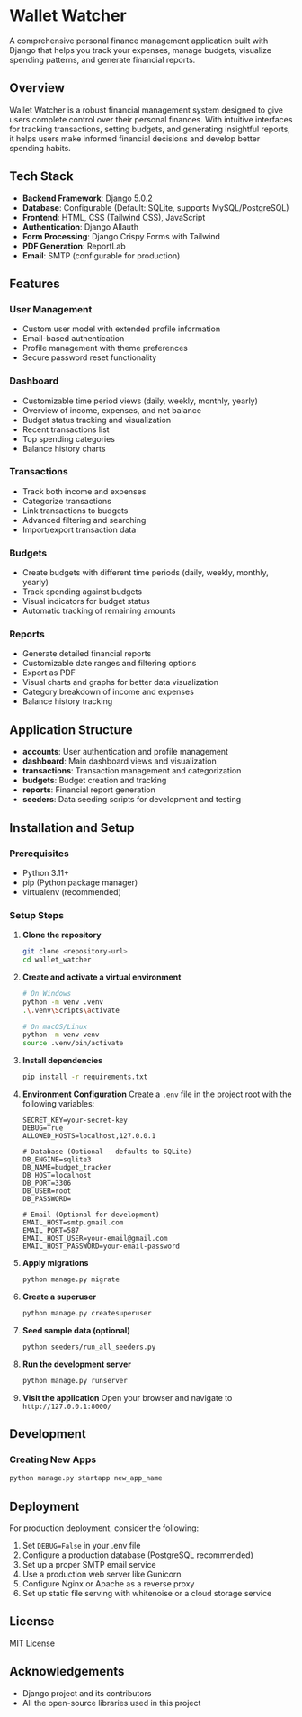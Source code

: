 # Wallet Watcher

A comprehensive personal finance management application built with Django that helps you track your expenses, manage budgets, visualize spending patterns, and generate financial reports.

## Overview

Wallet Watcher is a robust financial management system designed to give users complete control over their personal finances. With intuitive interfaces for tracking transactions, setting budgets, and generating insightful reports, it helps users make informed financial decisions and develop better spending habits.

## Tech Stack

- **Backend Framework**: Django 5.0.2
- **Database**: Configurable (Default: SQLite, supports MySQL/PostgreSQL)
- **Frontend**: HTML, CSS (Tailwind CSS), JavaScript
- **Authentication**: Django Allauth
- **Form Processing**: Django Crispy Forms with Tailwind
- **PDF Generation**: ReportLab
- **Email**: SMTP (configurable for production)

## Features

### User Management

- Custom user model with extended profile information
- Email-based authentication
- Profile management with theme preferences
- Secure password reset functionality

### Dashboard

- Customizable time period views (daily, weekly, monthly, yearly)
- Overview of income, expenses, and net balance
- Budget status tracking and visualization
- Recent transactions list
- Top spending categories
- Balance history charts

### Transactions

- Track both income and expenses
- Categorize transactions
- Link transactions to budgets
- Advanced filtering and searching
- Import/export transaction data

### Budgets

- Create budgets with different time periods (daily, weekly, monthly, yearly)
- Track spending against budgets
- Visual indicators for budget status
- Automatic tracking of remaining amounts

### Reports

- Generate detailed financial reports
- Customizable date ranges and filtering options
- Export as PDF
- Visual charts and graphs for better data visualization
- Category breakdown of income and expenses
- Balance history tracking

## Application Structure

- **accounts**: User authentication and profile management
- **dashboard**: Main dashboard views and visualization
- **transactions**: Transaction management and categorization
- **budgets**: Budget creation and tracking
- **reports**: Financial report generation
- **seeders**: Data seeding scripts for development and testing

## Installation and Setup

### Prerequisites

- Python 3.11+
- pip (Python package manager)
- virtualenv (recommended)

### Setup Steps

1. **Clone the repository**

   ```bash
   git clone <repository-url>
   cd wallet_watcher
   ```

2. **Create and activate a virtual environment**

   ```bash
   # On Windows
   python -m venv .venv
   .\.venv\Scripts\activate

   # On macOS/Linux
   python -m venv venv
   source .venv/bin/activate
   ```

3. **Install dependencies**

   ```bash
   pip install -r requirements.txt
   ```

4. **Environment Configuration**
   Create a `.env` file in the project root with the following variables:

   ```plaintext
   SECRET_KEY=your-secret-key
   DEBUG=True
   ALLOWED_HOSTS=localhost,127.0.0.1
   
   # Database (Optional - defaults to SQLite)
   DB_ENGINE=sqlite3
   DB_NAME=budget_tracker
   DB_HOST=localhost
   DB_PORT=3306
   DB_USER=root
   DB_PASSWORD=
   
   # Email (Optional for development)
   EMAIL_HOST=smtp.gmail.com
   EMAIL_PORT=587
   EMAIL_HOST_USER=your-email@gmail.com
   EMAIL_HOST_PASSWORD=your-email-password
   ```

5. **Apply migrations**

   ```bash
   python manage.py migrate
   ```

6. **Create a superuser**

   ```bash
   python manage.py createsuperuser
   ```

7. **Seed sample data (optional)**

   ```bash
   python seeders/run_all_seeders.py
   ```

8. **Run the development server**

   ```bash
   python manage.py runserver
   ```

9. **Visit the application**
   Open your browser and navigate to `http://127.0.0.1:8000/`

## Development

### Creating New Apps

```bash
python manage.py startapp new_app_name
```

## Deployment

For production deployment, consider the following:

1. Set `DEBUG=False` in your .env file
2. Configure a production database (PostgreSQL recommended)
3. Set up a proper SMTP email service
4. Use a production web server like Gunicorn
5. Configure Nginx or Apache as a reverse proxy
6. Set up static file serving with whitenoise or a cloud storage service

## License

MIT License

## Acknowledgements

- Django project and its contributors
- All the open-source libraries used in this project

